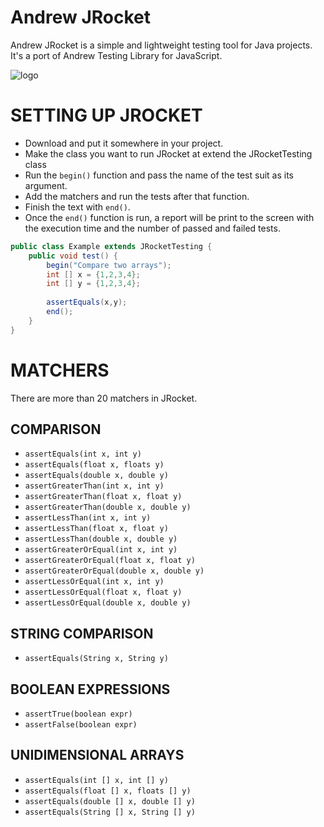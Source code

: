 # Andrew JRocket

Andrew JRocket is a simple and lightweight testing tool for Java projects. It's a port of Andrew Testing Library for JavaScript.

![logo](https://cdn1.iconfinder.com/data/icons/space-filled-outline-35/64/Rocket-256.png)

# SETTING UP JROCKET

- Download and put it somewhere in your project.
- Make the class you want to run JRocket at extend the JRocketTesting class
- Run the `begin()` function and pass the name of the test suit as its argument.
- Add the matchers and run the tests after that function.
- Finish the text with `end()`.
- Once the `end()` function is run, a report will be print to the screen with the execution time and the number of passed and failed tests.

```java
public class Example extends JRocketTesting {
	public void test() {
		begin("Compare two arrays");
		int [] x = {1,2,3,4};
		int [] y = {1,2,3,4};
		
		assertEquals(x,y);
		end();
	}
}
```

# MATCHERS
There are more than 20 matchers in JRocket.

## COMPARISON
- `assertEquals(int x, int y)`
- `assertEquals(float x, floats y)`
- `assertEquals(double x, double y)`
- `assertGreaterThan(int x, int y)`
- `assertGreaterThan(float x, float y)`
- `assertGreaterThan(double x, double y)`
- `assertLessThan(int x, int y)`
- `assertLessThan(float x, float y)`
- `assertLessThan(double x, double y)`
- `assertGreaterOrEqual(int x, int y)`
- `assertGreaterOrEqual(float x, float y)`
- `assertGreaterOrEqual(double x, double y)`
- `assertLessOrEqual(int x, int y)`
- `assertLessOrEqual(float x, float y)`
- `assertLessOrEqual(double x, double y)`

## STRING COMPARISON
- `assertEquals(String x, String y)`

## BOOLEAN EXPRESSIONS
- `assertTrue(boolean expr)`
- `assertFalse(boolean expr)`

## UNIDIMENSIONAL ARRAYS
- `assertEquals(int [] x, int [] y)`
- `assertEquals(float [] x, floats [] y)`
- `assertEquals(double [] x, double [] y)`
- `assertEquals(String [] x, String [] y)`
